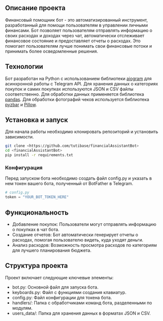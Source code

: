 ## Описание проекта
Финансовый помощник бот - это автоматизированный инструмент, разработанный для помощи пользователям в управлении личными финансами. Бот позволяет пользователям отправлять информацию о своих расходах и доходах через чат, автоматически отслеживает финансовое состояние и предоставляет отчеты о расходах. Это помогает пользователям лучше понимать свои финансовые потоки и принимать более осведомленные решения.

## Технологии
Бот разработан на Python с использованием библиотеки [aiogram](https://github.com/aiogram/aiogram) для асинхронной работы с Telegram API. Для хранения данных о категориях покупок и самих покупках используются JSON и CSV файлы соответственно. Для обработки данных применяется библиотека [pandas](https://pandas.pydata.org/). Для обработки фотографий чеков используется библиотека [pyzbar](https://pypi.org/project/pyzbar/) и [Pillow](https://python-pillow.org/).

## Установка и запуск
Для начала работы необходимо клонировать репозиторий и установить зависимости.

```bash
git clone <https://github.com/tutibase/financialAssistantBot>
cd <financialAssistantBot>
pip install -r requirements.txt
```



### Конфигурация
Перед запуском бота необходимо создать файл config.py и указать в нем токен вашего бота, полученный от BotFather в Telegram.
```python
# config.py
token = "YOUR_BOT_TOKEN_HERE"
```


## Функциональность
- Добавление покупок: Пользователи могут отправлять информацию о покупках в чат бота.
- Создание отчетов: Бот автоматически генерирует отчеты о расходах, помогая пользователю видеть, куда уходят деньги.
- Анализ расходов: Возможность просмотра расходов по категориям для лучшего планирования бюджета.

## Структура проекта
Проект включает следующие ключевые элементы:
- bot.py: Основной файл для запуска бота.
- keyboards.py: Файл с функциями создания клавиатур.
- config.py: Файл конфигурации для токена бота.
- handlers/: Папка с обработчиками команд бота, разделенными по модулям.
- users_data/: Папка для хранения данных в форматах JSON и CSV.
